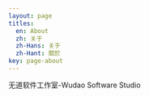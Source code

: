 ```yaml
---
layout: page
titles:
  en: About
  zh: 关于
  zh-Hans: 关于
  zh-Hant: 關於
key: page-about
---
```


无道软件工作室-Wudao Software Studio
